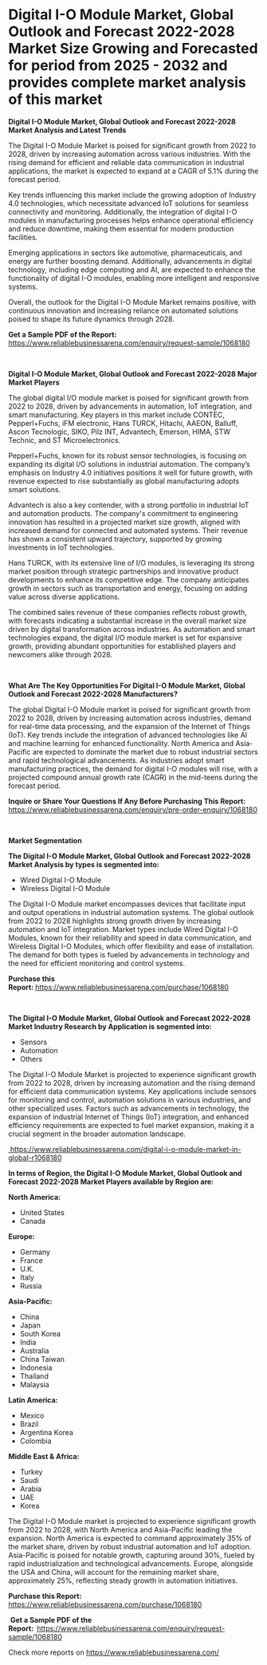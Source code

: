 <p><h1>Digital I-O Module Market, Global Outlook and Forecast 2022-2028 Market Size Growing and Forecasted for period from 2025 - 2032 and provides complete market analysis of this market</h1></p><p><strong>Digital I-O Module Market, Global Outlook and Forecast 2022-2028 Market Analysis and Latest Trends</strong></p>
<p><p>The Digital I-O Module Market is poised for significant growth from 2022 to 2028, driven by increasing automation across various industries. With the rising demand for efficient and reliable data communication in industrial applications, the market is expected to expand at a CAGR of 5.1% during the forecast period. </p><p>Key trends influencing this market include the growing adoption of Industry 4.0 technologies, which necessitate advanced IoT solutions for seamless connectivity and monitoring. Additionally, the integration of digital I-O modules in manufacturing processes helps enhance operational efficiency and reduce downtime, making them essential for modern production facilities.</p><p>Emerging applications in sectors like automotive, pharmaceuticals, and energy are further boosting demand. Additionally, advancements in digital technology, including edge computing and AI, are expected to enhance the functionality of digital I-O modules, enabling more intelligent and responsive systems. </p><p>Overall, the outlook for the Digital I-O Module Market remains positive, with continuous innovation and increasing reliance on automated solutions poised to shape its future dynamics through 2028.</p></p>
<p><strong>Get a Sample PDF of the Report:&nbsp;</strong> <a href="https://www.reliablebusinessarena.com/enquiry/request-sample/1068180?utm_campaign=2632&utm_medium=2&utm_source=Github&utm_content=ia&utm_term=21032025&utm_id=digital-i-o-module-market-global-outlook-and-forecast-2022-2028">https://www.reliablebusinessarena.com/enquiry/request-sample/1068180</a></p>
<p>&nbsp;</p>
<p><strong>Digital I-O Module Market, Global Outlook and Forecast 2022-2028 Major Market Players</strong></p>
<p><p>The global digital I/O module market is poised for significant growth from 2022 to 2028, driven by advancements in automation, IoT integration, and smart manufacturing. Key players in this market include CONTEC, Pepperl+Fuchs, iFM electronic, Hans TURCK, Hitachi, AAEON, Balluff, Ascon Tecnologic, SIKO, Pilz INT, Advantech, Emerson, HIMA, STW Technic, and ST Microelectronics.</p><p>Pepperl+Fuchs, known for its robust sensor technologies, is focusing on expanding its digital I/O solutions in industrial automation. The company’s emphasis on Industry 4.0 initiatives positions it well for future growth, with revenue expected to rise substantially as global manufacturing adopts smart solutions.</p><p>Advantech is also a key contender, with a strong portfolio in industrial IoT and automation products. The company's commitment to engineering innovation has resulted in a projected market size growth, aligned with increased demand for connected and automated systems. Their revenue has shown a consistent upward trajectory, supported by growing investments in IoT technologies.</p><p>Hans TURCK, with its extensive line of I/O modules, is leveraging its strong market position through strategic partnerships and innovative product developments to enhance its competitive edge. The company anticipates growth in sectors such as transportation and energy, focusing on adding value across diverse applications.</p><p>The combined sales revenue of these companies reflects robust growth, with forecasts indicating a substantial increase in the overall market size driven by digital transformation across industries. As automation and smart technologies expand, the digital I/O module market is set for expansive growth, providing abundant opportunities for established players and newcomers alike through 2028.</p></p>
<p>&nbsp;</p>
<p><strong>What Are The Key Opportunities For Digital I-O Module Market, Global Outlook and Forecast 2022-2028 Manufacturers?</strong></p>
<p><p>The global Digital I-O Module market is poised for significant growth from 2022 to 2028, driven by increasing automation across industries, demand for real-time data processing, and the expansion of the Internet of Things (IoT). Key trends include the integration of advanced technologies like AI and machine learning for enhanced functionality. North America and Asia-Pacific are expected to dominate the market due to robust industrial sectors and rapid technological advancements. As industries adopt smart manufacturing practices, the demand for digital I-O modules will rise, with a projected compound annual growth rate (CAGR) in the mid-teens during the forecast period.</p></p>
<p><strong>Inquire or Share Your Questions If Any Before Purchasing This Report:</strong> <a href="https://www.reliablebusinessarena.com/enquiry/pre-order-enquiry/1068180?utm_campaign=2632&utm_medium=2&utm_source=Github&utm_content=ia&utm_term=21032025&utm_id=digital-i-o-module-market-global-outlook-and-forecast-2022-2028">https://www.reliablebusinessarena.com/enquiry/pre-order-enquiry/1068180</a></p>
<p>&nbsp;</p>
<p><strong>Market Segmentation</strong></p>
<p><strong>The Digital I-O Module Market, Global Outlook and Forecast 2022-2028 Market Analysis by types is segmented into:</strong></p>
<p><ul><li>Wired Digital I-O Module</li><li>Wireless Digital I-O Module</li></ul></p>
<p><p>The Digital I-O Module market encompasses devices that facilitate input and output operations in industrial automation systems. The global outlook from 2022 to 2028 highlights strong growth driven by increasing automation and IoT integration. Market types include Wired Digital I-O Modules, known for their reliability and speed in data communication, and Wireless Digital I-O Modules, which offer flexibility and ease of installation. The demand for both types is fueled by advancements in technology and the need for efficient monitoring and control systems.</p></p>
<p><strong>Purchase this Report:&nbsp;</strong><a href="https://www.reliablebusinessarena.com/purchase/1068180?utm_campaign=2632&utm_medium=2&utm_source=Github&utm_content=ia&utm_term=21032025&utm_id=digital-i-o-module-market-global-outlook-and-forecast-2022-2028">https://www.reliablebusinessarena.com/purchase/1068180</a></p>
<p>&nbsp;</p>
<p><strong>The Digital I-O Module Market, Global Outlook and Forecast 2022-2028 Market Industry Research by Application is segmented into:</strong></p>
<p><ul><li>Sensors</li><li>Automation</li><li>Others</li></ul></p>
<p><p>The Digital I-O Module Market is projected to experience significant growth from 2022 to 2028, driven by increasing automation and the rising demand for efficient data communication systems. Key applications include sensors for monitoring and control, automation solutions in various industries, and other specialized uses. Factors such as advancements in technology, the expansion of industrial Internet of Things (IoT) integration, and enhanced efficiency requirements are expected to fuel market expansion, making it a crucial segment in the broader automation landscape.</p></p>
<p><a href="https://www.reliablebusinessarena.com/digital-i-o-module-market-in-global-r1068180?utm_campaign=2632&utm_medium=2&utm_source=Github&utm_content=ia&utm_term=21032025&utm_id=digital-i-o-module-market-global-outlook-and-forecast-2022-2028">&nbsp;https://www.reliablebusinessarena.com/digital-i-o-module-market-in-global-r1068180</a></p>
<p><strong>In terms of Region, the Digital I-O Module Market, Global Outlook and Forecast 2022-2028 Market Players available by Region are:</strong></p>
<p>
    <p> <strong> North America: </strong>
        <ul>
            <li>United States</li>
            <li>Canada</li>
        </ul>
        </p> 
    <p> <strong> Europe: </strong>
        <ul>
            <li>Germany</li>
            <li>France</li>
            <li>U.K.</li>
            <li>Italy</li>
            <li>Russia</li>
        </ul>
        </p> 
    <p> <strong> Asia-Pacific: </strong>
        <ul>
            <li>China</li>
            <li>Japan</li>
            <li>South Korea</li>
            <li>India</li>
            <li>Australia</li>
            <li>China Taiwan</li>
            <li>Indonesia</li>
            <li>Thailand</li>
            <li>Malaysia</li>
        </ul>
        </p> 
    <p> <strong> Latin America: </strong>
        <ul>
            <li>Mexico</li>
            <li>Brazil</li>
            <li>Argentina Korea</li>
            <li>Colombia</li>
        </ul>
        </p> 
    <p> <strong> Middle East & Africa: </strong>
        <ul>
            <li>Turkey</li>
            <li>Saudi</li>
            <li>Arabia</li>
            <li>UAE</li>
            <li>Korea</li>
        </ul>
    </p>
    </p>
<p><p>The Digital I-O Module market is projected to experience significant growth from 2022 to 2028, with North America and Asia-Pacific leading the expansion. North America is expected to command approximately 35% of the market share, driven by robust industrial automation and IoT adoption. Asia-Pacific is poised for notable growth, capturing around 30%, fueled by rapid industrialization and technological advancements. Europe, alongside the USA and China, will account for the remaining market share, approximately 25%, reflecting steady growth in automation initiatives.</p></p>
<p><strong>Purchase this Report: </strong><a href="https://www.reliablebusinessarena.com/purchase/1068180?utm_campaign=2632&utm_medium=2&utm_source=Github&utm_content=ia&utm_term=21032025&utm_id=digital-i-o-module-market-global-outlook-and-forecast-2022-2028">https://www.reliablebusinessarena.com/purchase/1068180</a></p>
<p>&nbsp;<strong>Get a Sample PDF of the Report:&nbsp;&nbsp;</strong><a href="https://www.reliablebusinessarena.com/enquiry/request-sample/1068180?utm_campaign=2632&utm_medium=2&utm_source=Github&utm_content=ia&utm_term=21032025&utm_id=digital-i-o-module-market-global-outlook-and-forecast-2022-2028">https://www.reliablebusinessarena.com/enquiry/request-sample/1068180</a></p>
<p><strong></strong></p>
<p>Check more reports on <a href="https://www.reliablebusinessarena.com/?utm_campaign=2632&utm_medium=2&utm_source=Github&utm_content=ia&utm_term=21032025&utm_id=digital-i-o-module-market-global-outlook-and-forecast-2022-2028">https://www.reliablebusinessarena.com/</a></p>